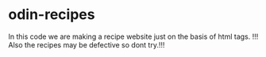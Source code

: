 # odin-recipes
In this code we are making a recipe website just on the basis of html tags.
!!! Also the recipes may be defective so dont try.!!!